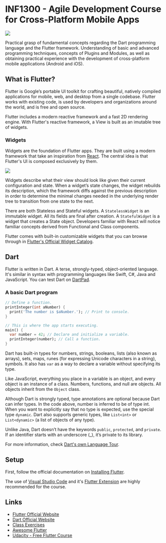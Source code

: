 # INF1300 - Agile Development Course for Cross-Platform Mobile Apps 

![](https://miro.medium.com/max/3200/0*LjBPCQFGjmSJ6D46.png)

Practical grasp of fundamental concepts regarding the Dart programming language and the Flutter framework. Understanding of basic and advanced programming techniques, concepts of Plugins and Modules, as well as obtaining practical experience with the development of cross-platform mobile applications (Android and iOS).

## What is Flutter?
Flutter is Google’s portable UI toolkit for crafting beautiful, natively compiled applications for mobile, web, and desktop from a single codebase. Flutter works with existing code, is used by developers and organizations around the world, and is free and open source.

Flutter includes a modern reactive framework and a fast 2D rendering engine. With Flutter's reactive framework, a View is built as an imutable tree of widgets. 

### Widgets
Widgets are the foundation of Flutter apps. They are built using a modern framework that take an inspiration from [React](https://github.com/pedrochamberlain/react-topic-path). The central idea is that Flutter's UI is composed exclusively by them.

![](https://gblobscdn.gitbook.com/assets%2F-LanYWbVFl837-fblbH8%2F-LiFm-Sr9OsLQFZjpJy3%2F-LiFm5eKD6Kxk4ghWuw5%2Fstate-management-explainer-5495afe6c3d6162f145107fe45794583bc4f2b55be377c76a92ab210be74c033.gif?alt=media&token=400ab588-1304-41cc-ab60-78ffe95134ba)

Widgets describe what their view should look like given their current configuration and state. When a widget’s state changes, the widget rebuilds its description, which the framework diffs against the previous description in order to determine the minimal changes needed in the underlying render tree to transition from one state to the next.

There are both Stateless and Stateful widgets. A `StatelessWidget` is an immutable widget. All its fields are final after creation. A `StatefulWidget` is a widget that creates a State object. Developers familiar with React will notice familiar concepts derived from Functional and Class components.

Flutter comes with built-in customizable widgets that you can browse through in [Flutter's Official Widget Catalog](https://flutter.dev/docs/development/ui/widgets).

## Dart
Flutter is written in Dart. A terse, strongly-typed, object-oriented language. It's similar in syntax with programming languages like Swift, C#, Java and JavaScript. You can test Dart on [DartPad](https://dartpad.dev/).

### A basic Dart program
```dart
// Define a function.
printInteger(int aNumber) {
  print('The number is $aNumber.'); // Print to console.
}

// This is where the app starts executing.
main() {
  var number = 42; // Declare and initialize a variable.
  printInteger(number); // Call a function.
}
```
Dart has built-in types for numbers, strings, booleans, lists (also known as arrays), sets, maps, runes (for expressing Unicode characters in a string), symbols. It also has `var` as a way to declare a variable without specifying its type.

Like JavaScript, everything you place in a variable is an object, and every object is an instance of a class. Numbers, functions, and null are objects. All objects inherit from the `Object` class.

Although Dart is strongly typed, type annotations are optional because Dart can infer types. In the code above, number is inferred to be of type int. When you want to explicitly say that no type is expected, use the special type `dynamic`. Dart also supports generic types, like `List<int>` or `List<dynamic>` (a list of objects of any type).

Unlike Java, Dart doesn’t have the keywords `public`, `protected`, and `private`. If an identifier starts with an underscore (_), it’s private to its library.

For more information, check [Dart's own Language Tour](https://dart.dev/guides/language/language-tour).

## Setup

First, follow the official documentation on [Installing Flutter](https://flutter.dev/docs/get-started/install).

The use of [Visual Studio Code](https://flutter.dev/docs/get-started/editor?tab=vscode) and it's [Flutter Extension](https://marketplace.visualstudio.com/items?itemName=Dart-Code.flutter) are highly recommended for the course.

## Links
- [Flutter Official Website](http://flutter.io)
- [Dart Official Website](https://dart.dev/)
- [Class Exercises](https://bitbucket.org/endler/workspace/projects/FLUT)
- [Awesome Flutter](https://github.com/Solido/awesome-flutter)
- [Udacity - Free Flutter Course](https://www.udacity.com/course/build-native-mobile-apps-with-flutter--ud905)
